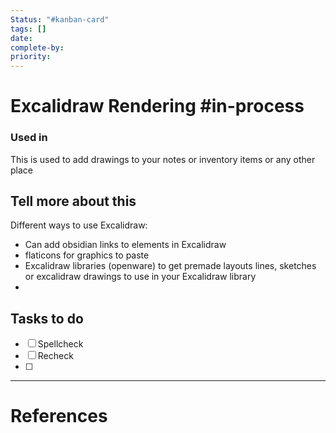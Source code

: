 ```yaml
---
Status: "#kanban-card"
tags: []
date: 
complete-by: 
priority:
---
```


# Excalidraw Rendering #in-process

### Used in

This is used to add drawings to your notes or inventory items or any other place

## Tell more about this
Different ways to use Excalidraw:
- Can add obsidian links to elements in Excalidraw
- flaticons for graphics to paste
- Excalidraw libraries (openware)  to get premade layouts lines, sketches or excalidraw drawings to use in your Excalidraw library
- 



## Tasks to do
- [ ] Spellcheck 
- [ ] Recheck
- [ ]




---
# References